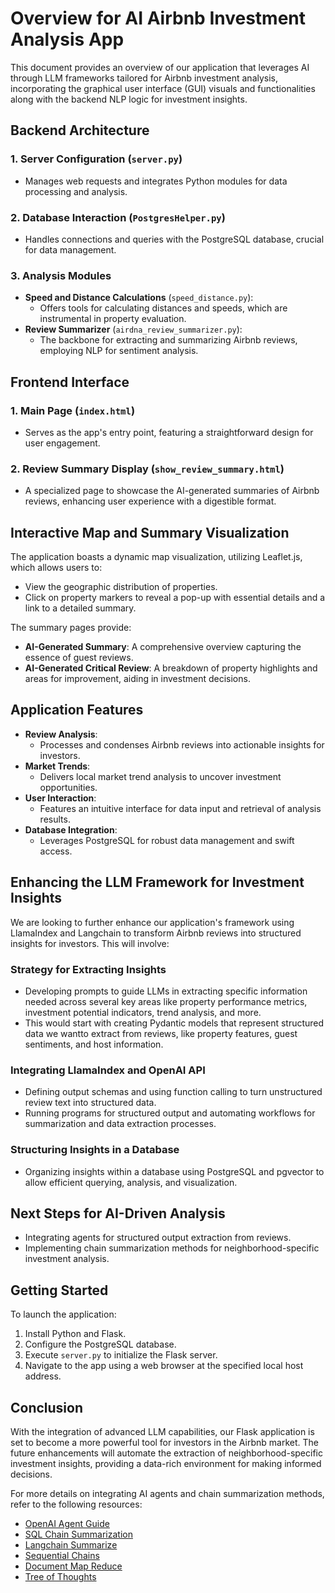 #   Overview for AI Airbnb Investment Analysis App

This document provides an overview of our application that leverages AI through LLM frameworks tailored for Airbnb investment analysis, incorporating the graphical user interface (GUI) visuals and functionalities along with the backend NLP logic for investment insights.

## Backend Architecture

### 1. Server Configuration (`server.py`)
- Manages web requests and integrates Python modules for data processing and analysis.

### 2. Database Interaction (`PostgresHelper.py`)
- Handles connections and queries with the PostgreSQL database, crucial for data management.

### 3. Analysis Modules
- **Speed and Distance Calculations** (`speed_distance.py`):
  - Offers tools for calculating distances and speeds, which are instrumental in property evaluation.
- **Review Summarizer** (`airdna_review_summarizer.py`):
  - The backbone for extracting and summarizing Airbnb reviews, employing NLP for sentiment analysis.

## Frontend Interface

### 1. Main Page (`index.html`)
- Serves as the app's entry point, featuring a straightforward design for user engagement.

### 2. Review Summary Display (`show_review_summary.html`)
- A specialized page to showcase the AI-generated summaries of Airbnb reviews, enhancing user experience with a digestible format.

## Interactive Map and Summary Visualization

The application boasts a dynamic map visualization, utilizing Leaflet.js, which allows users to:
- View the geographic distribution of properties.
- Click on property markers to reveal a pop-up with essential details and a link to a detailed summary.

The summary pages provide:
- **AI-Generated Summary**: A comprehensive overview capturing the essence of guest reviews.
- **AI-Generated Critical Review**: A breakdown of property highlights and areas for improvement, aiding in investment decisions.

## Application Features

- **Review Analysis**:
  - Processes and condenses Airbnb reviews into actionable insights for investors.
- **Market Trends**:
  - Delivers local market trend analysis to uncover investment opportunities.
- **User Interaction**:
  - Features an intuitive interface for data input and retrieval of analysis results.
- **Database Integration**:
  - Leverages PostgreSQL for robust data management and swift access.

## Enhancing the LLM Framework for Investment Insights

We are looking to further enhance our application's framework using LlamaIndex and Langchain to transform Airbnb reviews into structured insights for investors. This will involve:

### Strategy for Extracting Insights
- Developing prompts to guide LLMs in extracting specific information needed across several key areas like property performance metrics, investment potential indicators, trend analysis, and more.
- This would start with creating Pydantic models that represent structured data we wantto extract from reviews, like property features, guest sentiments, and host information. 

### Integrating LlamaIndex and OpenAI API
- Defining output schemas and using function calling to turn unstructured review text into structured data.
- Running programs for structured output and automating workflows for summarization and data extraction processes.

### Structuring Insights in a Database
- Organizing insights within a database using PostgreSQL and pgvector to allow efficient querying, analysis, and visualization.

## Next Steps for AI-Driven Analysis
- Integrating agents for structured output extraction from reviews.
- Implementing chain summarization methods for neighborhood-specific investment analysis.

## Getting Started

To launch the application:
1. Install Python and Flask.
2. Configure the PostgreSQL database.
3. Execute `server.py` to initialize the Flask server.
4. Navigate to the app using a web browser at the specified local host address.

## Conclusion

With the integration of advanced LLM capabilities, our Flask application is set to become a more powerful tool for investors in the Airbnb market. The future enhancements will automate the extraction of neighborhood-specific investment insights, providing a data-rich environment for making informed decisions.

For more details on integrating AI agents and chain summarization methods, refer to the following resources:
- [OpenAI Agent Guide](https://gpt-index.readthedocs.io/en/stable/module_guides/deploying/agents/modules.html#openai-agent)
- [SQL Chain Summarization](https://js.langchain.com/docs/modules/chains/popular/sqlite)
- [Langchain Summarize](https://js.langchain.com/docs/modules/chains/popular/summarize)
- [Sequential Chains](https://js.langchain.com/docs/modules/chains/foundational/sequential_chains)
- [Document Map Reduce](https://js.langchain.com/docs/modules/chains/document/map_reduce)
- [Tree of Thoughts](https://drive.google.com/drive/folders/1INYQdvdXYwXK--mEXZ6NM6IxdlcAQZei)
